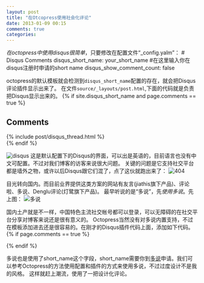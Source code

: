 ```yaml
---
layout: post
title: "在Otcopress使用社会化评论"
date: 2013-01-09 00:15
comments: true
categories: 
---
```


*在octopress中使用disqus很简单*，只要修改在配置文件“_config.yalm”：
	# Disqus Comments
	disqus_short_name: your_short_name	#在这里输入你在disqus注册时申请的short name
	disqus_show_comment_count: false
<!--more-->
octopress的默认模板就会检测到`disqus_short_name`配置的存在，就会把Disqus评论插件显示出来了。
在文件`source/_layouts/post.html`,下面的代码就是负责把Disqus显示出来的。
	{% if site.disqus_short_name and page.comments == true %}
	  <section>
		<h1>Comments</h1>
		<div id="disqus_thread" aria-live="polite">{% include post/disqus_thread.html %}</div>
	  </section>
	{% endif %}
	
![disqus](http://bcs.duapp.com/picfile/2013/1/de86c60b1e7b51f1.png)
这是默认配置下的Disqus的界面，可以出是英语的，目前语言也没有中文可配置。不过对我们博客的访客来说很大问题。
关键的问题是它支持社交平台都是墙外之物，或许以后Disqus跟它们混了，点了这伙就跑出来了：
![404](http://bcs.duapp.com/picfile/2013/1/575181cb7965ec37.png)

目光转向国内。而目前业界提供这类方案的网站有友言(jiathis旗下产品)、评论啦、多说、Denglu评论(灯鹭旗下产品)。
最早听说的是“多说”，先*使用多说*。先上图：
![多说](http://bcs.duapp.com/picfile/2013/1/ff0d42b3f55937b0.png)

国内土产就是不一样，中国特色主流社交帐号都可以登录，可以无障碍的在社交平台分享对博客来说还是很有意义的。
Octopress当然没有对多说内置支持，不过在模板添加进去还是很容易的。在刚才的Disqus插件代码上面，添加如下代码。
	{% if page.comments == true %}
	<!-- Duoshuo Comment BEGIN -->
		<div class="ds-thread"></div>
		<script type="text/javascript">
		var duoshuoQuery = {short_name:"your_short_name"};
		(function() {
			var ds = document.createElement('script');
			ds.type = 'text/javascript';ds.async = true;
			ds.src = 'http://static.duoshuo.com/embed.js';
			ds.charset = 'UTF-8';
			(document.getElementsByTagName('head')[0] 
			|| document.getElementsByTagName('body')[0]).appendChild(ds);
		})();
		</script>
	<!-- Duoshuo Comment END -->
	{% endif %}

多说也是使用了short_name这个字段，short_name需要你到[多说](http://duoshuo.com/)申请。我们可以参考Octopress的方法使用配置和插件的方式来使用多说，不过过度设计不是我的风格。
这样就赶上潮流，使用了一把设计化评论。

